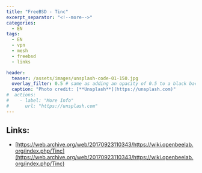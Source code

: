 ```yaml
---
title: "FreeBSD - Tinc"
excerpt_separator: "<!--more-->"
categories:
  - EN
tags:
  - EN
  - vpn
  - mesh
  - freebsd
  - links

header:
  teaser: /assets/images/unsplash-code-01-150.jpg
  overlay_filter: 0.5 # same as adding an opacity of 0.5 to a black background
  caption: "Photo credit: [**Unsplash**](https://unsplash.com)"
#  actions:
#    - label: "More Info"
#      url: "https://unsplash.com"
---
```



## Links:

* [https://web.archive.org/web/20170923110343/https://wiki.openbeelab.org/index.php/Tinc](https://web.archive.org/web/20170923110343/https://wiki.openbeelab.org/index.php/Tinc)

<!--more-->

